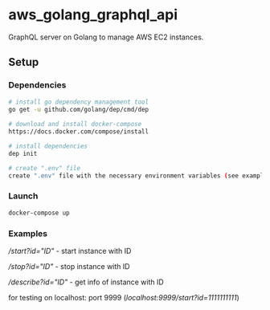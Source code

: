 # aws_golang_graphql_api
GraphQL server on Golang to manage AWS EC2 instances.

## Setup

### Dependencies

```bash
# install go dependency management tool 
go get -u github.com/golang/dep/cmd/dep
  
# download and install docker-compose
https://docs.docker.com/compose/install

# install dependencies
dep init

# create ".env" file
create ".env" file with the necessary environment variables (see example .env.sample)
```
### Launch
```bash
docker-compose up
```
### Examples 
*/start?id="ID"* - start instance with ID

*/stop?id="ID"* - stop instance with ID

*/describe?id="ID"* - get info of instance with ID

for testing on localhost: port 9999 (*localhost:9999/start?id=1111111111*)
